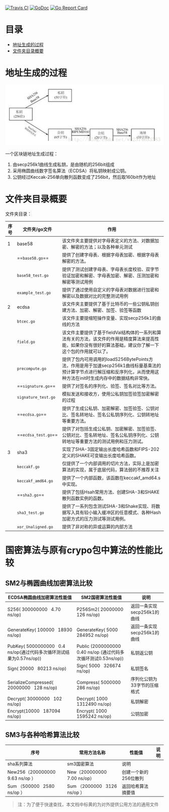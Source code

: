 [![Travis CI](https://travis-ci.org/shengdoushi/base58.svg?branch=master)](http://10.1.1.28/go/crypto)
[![GoDoc](https://www.godoc.org/github.com/shengdoushi/base58?status.svg)](http://10.1.1.28/go/crypto/wikis/crypto%E6%A8%A1%E5%9D%97README)
[![Go Report Card](https://goreportcard.com/badge/github.com/shengdoushi/base58)](https://goreportcard.com/report/github.com/shengdoushi/base58)

[^1]:上面三个图标在每个README里面可有可不有，但如果项目在GitHub或固定网站上，或是你的项目包引用了网上资源，请使用这三个图标嵌入引用或说明链接地址。
[^1]:passing对应着项目所在网址,reference对应着参考网址，report对应着文档地址

# 目录
 - [地址生成的过程](#地址生成的过程)
 - [文件夹目录概要](#文件夹目录概要)

# 地址生成的过程  

![image](https://github.com/SurvivalBoy/StaticResource/blob/master/images/Go/%E5%8C%BA%E5%9D%97%E9%93%BE%E5%9C%B0%E5%9D%80%E7%94%9F%E6%88%90%20.png?raw=true)

一个区块链地址生成过程：
1. 由secp256k1曲线生成私钥，是由随机的256bit组成
2. 采用椭圆曲线数字签名算法（ECDSA）将私钥映射成公钥。
3. 公钥经过Keccak-256单向散列函数变成了256bit，然后取160bit作为地址

# 文件夹目录概要

文件夹目录：    

 序号 | 文件夹/go文件 | 作用 
---|---|---
 1 | base58 | 该文件夹主要提供对字母表定义的方法、对数据加密、解密的方法；以及各种单元测试 
     &nbsp; | ==`base58.go`== | 提供了创建字母表、根据字母表加密、根据字母表解密的方法。
     &nbsp;| `base58_test.go` | 提供了测试创建字母表、字母表长度校验、双字节验证加密和解密、字母表加密、解密、压测加密和解密等测试用例
&nbsp;| `example_test.go` | 提供了通过使用自定义的字母表对数据进行加密和解密以及数据对比的完整测试用例
 2 | ecdsa | 该文件夹主要提供了基于比特币的一些公钥私钥创建方法、加密、解密、加签、验签等函数 
     &nbsp;| `btcec.go` | 该文件主要提缩短操作变量、实现secp256k1的曲线的方法
     &nbsp;| `field.go` | 该文件主要提供了基于fieldVal结构体的一系列和算法有关的方法，该文件的作用是精度算法来提高性能，如果你没有很好的算法基础，建议你了解一下这个包的作用就可以了。
     &nbsp;| `precompute.go` | 提供了包内可用调用的loadS256BytePoints方法，作用是用于加速secp256k1曲线标量基乘法的预计算字节点进行解压缩和反序列化，从而使用这种方法在init时生成内存中的数据结构非常快。
     &nbsp;| ==`signature.go`== | 提供了对签名的序列化、验签、签名对比等方法。
     &nbsp;| `signature_test.go` | 模拟发送和接收方，使用公私钥加签验签加密解密的过程
     &nbsp;| ==`ecdsa.go`== | 提供了生成公私钥、加密解密、加签验签、公钥对比、签名转地址、签名公私钥序列化、公钥转地址等重要方法。
     &nbsp;| ==`ecdsa_test.go`== | 提供了对包括生成公私钥、加密解密、加签验签、公钥对比、签名转地址、签名公私钥序列化、公钥转地址等重要方法的测试用例和压力测试。
 3 | sha3 | 实现了SHA-3固定输出长度哈希函数和FIPS-202定义的SHAKE可变输出长度哈希函数。
     &nbsp;| `keccakf.go` | 仅提供了一个内部调用的切片方法，实际上是加密算法的实现，属于底层代码，算法弱的不推荐关注
     &nbsp;| `keccakf_amd64.go` | 提供了一个内部函数，该函数在keccakf_amd64.s中实现。
     &nbsp;| ==`sha3.go`== | 提供了包括Hsah常用方法、创建SHA-3和SHAKE散列函数实例的函数。
     &nbsp;| `sha3_test.go` | 提供了一系列包含测试SHA-3和Shake实现、将数据写入具有较小输入缓冲区的任意模式、各种Hash加密方式的压力测试等测试用例。
     &nbsp;| `xor_Unaligned.go` | 提供了非对称的异或运算的内部方法
     
# 国密算法与原有crypo包中算法的性能比较
  
## SM2与椭圆曲线加密算法比较  
ECDSA椭圆曲线加密算法性能值| SM2国密算法性能值 |说明
---|---|---
S256( 300000000	&nbsp; 4.70 ns/op) | P256Sm2( 20000000	&nbsp;   126 ns/op) | 返回一条实现secp256k1的曲线
GenerateKey( 100000 &nbsp; 18930 ns/op) | GenerateKey( 5000	&nbsp;   284952 ns/op) | 返回一条实现secp256k1的曲线
PubKey( 5000000000 &nbsp; 0.4 ns/op(通过代码多次循环测试结果为0.57ns/op)) | Public (2000000000  &nbsp; 0.40 ns/op (通过代码多次循环测试0.53ns/op)) | 私钥返公钥
Sign( 20000 &nbsp; 80213 ns/op) | Sign( 5000 &nbsp;  326674 ns/op) | 私钥签名
SerializeCompressed( 20000000 &nbsp; 128 ns/op) | Compress( 5000000 &nbsp; 286 ns/op) | 序列化公钥为33字节的压缩格式
Decrypt( 30000000 &nbsp; 102 ns/op) | Decrypt( 1000 &nbsp; 1312490 ns/op) | 私钥解密
Encrypt(10000 &nbsp; 187094 ns/op) | Encrypt( 1000 &nbsp; 1595242 ns/op) | 公钥加密
  
## SM3与各种哈希算法比较  
序号| 常用方法名称 | 性能值 | 说明 
---|---|---|---
sha系列算法  | sm3国密算法 |  说明  
New256（200000000	  &nbsp;    9.63 ns/op ）| New（200000000	   &nbsp;    7.00 ns/op）  | 创建一个新的256位散列
Sum （500000	  &nbsp;    2580 ns/op  ） | Sum （2000000	   &nbsp;    3126 ns/op ）   | 返回哈希算法摘要值

> 注：为了便于快速查找，本文档中标黄的为对外提供公用方法的通用文件